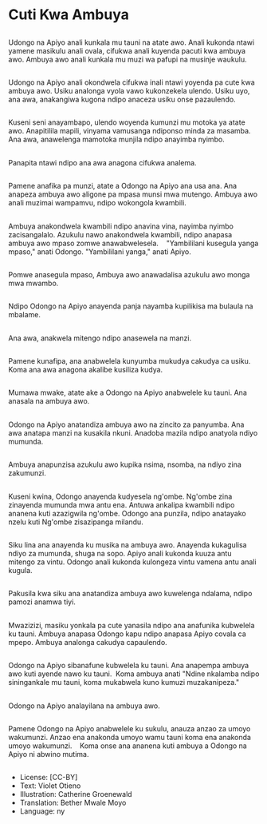 # Cuti Kwa Ambuya

##
Udongo na Apiyo anali kunkala mu tauni na atate awo. Anali kukonda ntawi yamene masikulu anali ovala, cifukwa anali kuyenda pacuti kwa ambuya awo. Ambuya awo anali kunkala mu muzi wa pafupi na musinje waukulu.

##
Udongo na Apiyo anali okondwela cifukwa inali ntawi yoyenda pa cute kwa ambuya awo. Usiku analonga vyola vawo kukonzekela ulendo. Usiku uyo, ana awa, anakangiwa kugona ndipo anaceza usiku onse pazaulendo.

##
Kuseni seni anayambapo, ulendo woyenda kumunzi mu motoka ya atate awo. Anapitilila mapili, vinyama vamusanga ndiponso minda za masamba. Ana awa, anawelenga mamotoka munjila ndipo anayimba nyimbo.

##
Panapita ntawi ndipo ana awa anagona cifukwa analema.

##
Pamene anafika pa munzi, atate a Odongo na Apiyo ana usa ana. Ana anapeza ambuya awo aligone pa mpasa munsi mwa mutengo. Ambuya awo anali muzimai wampamvu, ndipo wokongola kwambili.

##
Ambuya anakondwela kwambili ndipo anavina vina, nayimba nyimbo zacisangalalo. Azukulu nawo anakondwela kwambili, ndipo anapasa ambuya awo mpaso zomwe anawabwelesela.    "Yambililani kusegula yanga mpaso," anati Odongo. "Yambililani yanga," anati Apiyo.

##
Pomwe anasegula mpaso, Ambuya awo anawadalisa azukulu awo monga mwa mwambo.

##
Ndipo Odongo na Apiyo anayenda panja nayamba kupilikisa ma bulaula na mbalame.

##
Ana awa, anakwela mitengo ndipo anasewela na manzi.

##
Pamene kunafipa, ana anabwelela kunyumba mukudya cakudya ca usiku. Koma ana awa anagona akalibe kusiliza kudya.

##
Mumawa mwake, atate ake a Odongo na Apiyo anabwelele ku tauni. Ana anasala na ambuya awo.

##
Odongo na Apiyo anatandiza ambuya awo na zincito za panyumba. Ana awa anatapa manzi na kusakila nkuni. Anadoba mazila ndipo anatyola ndiyo mumunda.

##
Ambuya anapunzisa azukulu awo kupika nsima, nsomba, na ndiyo zina zakumunzi.

##
Kuseni kwina, Odongo anayenda kudyesela ng'ombe. Ng'ombe zina zinayenda mumunda mwa antu ena. Antuwa ankalipa kwambili ndipo ananena kuti azazigwila ng'ombe. Odongo ana punzila, ndipo anatayako nzelu kuti Ng'ombe zisazipanga milandu.

##
Siku lina ana anayenda ku musika na ambuya awo. Anayenda kukagulisa ndiyo za mumunda, shuga na sopo. Apiyo anali kukonda kuuza antu mitengo za vintu. Odongo anali kukonda kulongeza vintu vamena antu anali kugula.

##
Pakusila kwa siku ana anatandiza ambuya awo kuwelenga ndalama, ndipo pamozi anamwa tiyi.

##
Mwazizizi, masiku yonkala pa cute yanasila ndipo ana anafunika kubwelela ku tauni. Ambuya anapasa Odongo kapu ndipo anapasa Apiyo covala ca mpepo. Ambuya analonga cakudya capaulendo.

##
Odongo na Apiyo sibanafune kubwelela ku tauni. Ana anapempa ambuya awo kuti ayende nawo ku tauni.  Koma ambuya anati "Ndine nkalamba ndipo siningankale mu tauni, koma mukabwela kuno kumuzi muzakanipeza."

##
Odongo na Apiyo analayilana na ambuya awo.

##
Pamene Odongo na Apiyo anabwelele ku sukulu, anauza anzao za umoyo wakumunzi. Anzao ena anakonda umoyo wamu tauni koma ena anakonda umoyo wakumunzi.    Koma onse ana ananena kuti ambuya a Odongo na Apiyo ni abwino mutima.

##
* License: [CC-BY]
* Text: Violet Otieno
* Illustration: Catherine Groenewald
* Translation: Bether Mwale Moyo
* Language: ny
